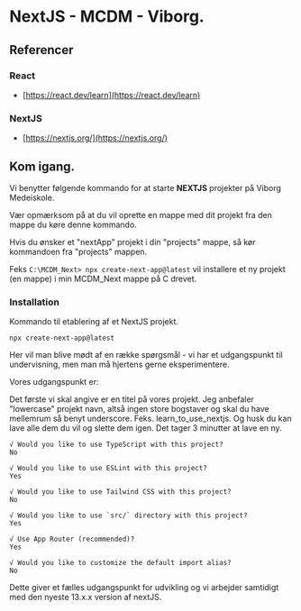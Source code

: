 # NextJS - MCDM - Viborg.

## Referencer

### React
* [https://react.dev/learn](https://react.dev/learn)      

### NextJS
* [https://nextjs.org/](https://nextjs.org/)

## Kom igang.

Vi benytter følgende kommando for at starte **NEXTJS** projekter på Viborg Medeiskole.

Vær opmærksom på at du vil oprette en mappe med dit projekt fra den mappe du køre denne kommando.

Hvis du ønsker et "nextApp" projekt i din "projects" mappe, så kør kommandoen fra "projects" mappen. 

Feks ```C:\MCDM_Next> npx create-next-app@latest``` vil installere et ny projekt (en mappe) i min MCDM_Next mappe på C drevet.  

### Installation
Kommando til etablering af et NextJS projekt.
```
npx create-next-app@latest
```

Her vil man blive mødt af en række spørgsmål - vi har et udgangspunkt til undervisning, men man må hjertens gerne eksperimentere.

Vores udgangspunkt er:     

Det første vi skal angive er en titel på vores projekt.
Jeg anbefaler "lowercase" projekt navn, altså ingen store bogstaver og skal du have mellemrum så benyt underscore. Feks. learn_to_use_nextjs. Og husk du kan lave alle dem du vil og slette dem igen. Det tager 3 minutter at lave en ny.

```
√ Would you like to use TypeScript with this project?
No

√ Would you like to use ESLint with this project? 
Yes

√ Would you like to use Tailwind CSS with this project?
No

√ Would you like to use `src/` directory with this project?
Yes

√ Use App Router (recommended)?
Yes

√ Would you like to customize the default import alias?
No
```

Dette giver et fælles udgangspunkt for udvikling og vi arbejder samtidigt med den nyeste 13.x.x version af nextJS.







